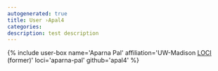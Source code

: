 ```yaml
---
autogenerated: true
title: User ›Apal4
categories: 
description: test description
---
```


{% include user-box name='Aparna Pal' affiliation='UW-Madison [LOCI](/orgs/loci) (former)' loci='aparna-pal' github='apal4' %}
